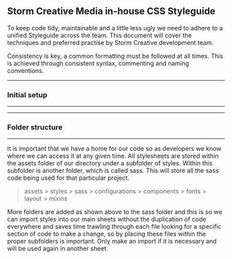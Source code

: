 ## Storm Creative Media in-house CSS Styleguide

To keep code tidy, maintainable and a little less ugly we need to adhere to a unified Styleguide across the team. This document will cover the techniques and preferred practise by Storm Creative development team.

Consistency is key, a common formatting must be followed at all times. This is achieved through consistent syntax, commenting and naming conventions.

---
### Initial setup
---

---
### Folder structure
---

It is important that we have a home for our code so as developers we know where we can access it at any given time. All stylesheets are stored within the assets folder of our directory under a subfolder of styles.  Within this subfolder is another folder, which is called sass. This will store all the sass code being used for that particular project. 

> assets
	> styles
		> sass
			> configurations
			> components
			> fonts
			> layout
			> mixins

More folders are added as shown above to the sass folder and this is so we can import styles into our main sheets without the duplication of code everywhere and saves time trawling through each file looking for a specific section of code to make a change, so by placing these files within the proper subfolders is important. Only make an import if it is necessary and will be used again in another sheet.